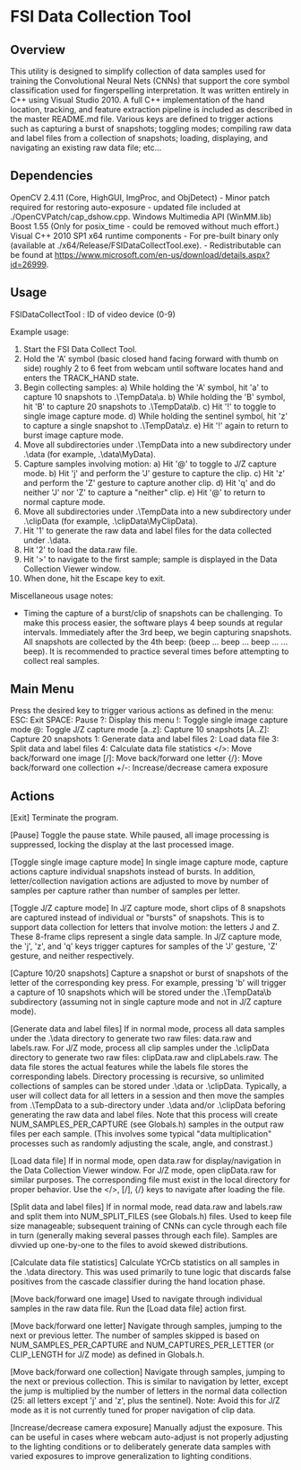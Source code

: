 FSI Data Collection Tool
========================

Overview
--------
This utility is designed to simplify collection of data samples used for training the Convolutional Neural Nets (CNNs) that support the core symbol classification used for fingerspelling interpretation.  It was written entirely in C++ using Visual Studio 2010.  A full C++ implementation of the hand location, tracking, and feature extraction pipeline is included as described in the master README.md file.  Various keys are defined to trigger actions such as capturing a burst of snapshots; toggling modes; compiling raw data and label files from a collection of snapshots; loading, displaying, and navigating an existing raw data file; etc...


Dependencies
------------
OpenCV 2.4.11 (Core, HighGUI, ImgProc, and ObjDetect)
	- Minor patch required for restoring auto-exposure - updated file included at ./OpenCVPatch/cap_dshow.cpp.
Windows Multimedia API (WinMM.lib)
Boost 1.55 (Only for posix_time - could be removed without much effort.)
Visual C++ 2010 SP1 x64 runtime components
	- For pre-built binary only (available at ./x64/Release/FSIDataCollectTool.exe).
	- Redistributable can be found at https://www.microsoft.com/en-us/download/details.aspx?id=26999.


Usage
-----
FSIDataCollectTool <device ID>
       <device ID>: ID of video device (0-9)

Example usage:
1) Start the FSI Data Collect Tool.
2) Hold the 'A' symbol (basic closed hand facing forward with thumb on side) roughly 2 to 6 feet from webcam until software locates hand and enters the TRACK_HAND state.
3) Begin collecting samples:
	a) While holding the 'A' symbol, hit 'a' to capture 10 snapshots to .\TempData\a.
	b) While holding the 'B' symbol, hit 'B' to capture 20 snapshots to .\TempData\b.
	c) Hit '!' to toggle to single image capture mode.
	d) While holding the sentinel symbol, hit 'z' to capture a single snapshot to .\TempData\z.
	e) Hit '!' again to return to burst image capture mode.
4) Move all subdirectories under .\TempData into a new subdirectory under .\data (for example, .\data\MyData).
5) Capture samples involving motion:
	a) Hit '@' to toggle to J/Z capture mode.
	b) Hit 'j' and perform the 'J' gesture to capture the clip.
	c) Hit 'z' and perform the 'Z' gesture to capture another clip.
	d) Hit 'q' and do neither 'J' nor 'Z' to capture a "neither" clip.
	e) Hit '@' to return to normal capture mode.
6) Move all subdirectories under .\TempData into a new subdirectory under .\clipData (for example, .\clipData\MyClipData).
7) Hit '1' to generate the raw data and label files for the data collected under .\data.
8) Hit '2' to load the data.raw file.
9) Hit '>' to navigate to the first sample; sample is displayed in the Data Collection Viewer window.
10) When done, hit the Escape key to exit.

Miscellaneous usage notes:
- Timing the capture of a burst/clip of snapshots can be challenging.  To make this process easier, the software plays 4 beep sounds at regular intervals.  Immediately after the 3rd beep, we begin capturing snapshots.  All snapshots are collected by the 4th beep: (beep ... beep ... beep ... <capture snapshots> ... beep).  It is recommended to practice several times before attempting to collect real samples.


Main Menu
---------
Press the desired key to trigger various actions as defined in the menu:
        ESC:    Exit
        SPACE:  Pause
        ?:      Display this menu
        !:      Toggle single image capture mode
        @:      Toggle J/Z capture mode
        [a..z]: Capture 10 snapshots
        [A..Z]: Capture 20 snapshots
        1:      Generate data and label files
        2:      Load data file
        3:      Split data and label files
        4:      Calculate data file statistics
        </>:    Move back/forward one image
        [/]:    Move back/forward one letter
        {/}:    Move back/forward one collection
        +/-:    Increase/decrease camera exposure


Actions
-------
[Exit]
Terminate the program.

[Pause]
Toggle the pause state.  While paused, all image processing is suppressed, locking the display at the last processed image.

[Toggle single image capture mode]
In single image capture mode, capture actions capture individual snapshots instead of bursts.  In addition, letter/collection navigation actions are adjusted to move by number of samples per capture rather than number of samples per letter.

[Toggle J/Z capture mode]
In J/Z capture mode, short clips of 8 snapshots are captured instead of individual or "bursts" of snapshots.  This is to support data collection for letters that involve motion: the letters J and Z.  These 8-frame clips represent a single data sample.  In J/Z capture mode, the 'j', 'z', and 'q' keys trigger captures for samples of the 'J' gesture, 'Z' gesture, and neither respectively.

[Capture 10/20 snapshots]
Capture a snapshot or burst of snapshots of the letter of the corresponding key press.  For example, pressing 'b' will trigger a capture of 10 snapshots which will be stored under the .\TempData\b subdirectory (assuming not in single capture mode and not in J/Z capture mode).

[Generate data and label files]
If in normal mode, process all data samples under the .\data directory to generate two raw files: data.raw and labels.raw.  For J/Z mode, process all clip samples under the .\clipData directory to generate two raw files: clipData.raw and clipLabels.raw.  The data file stores the actual features while the labels file stores the corresponding labels.  Directory processing is recursive, so unlimited collections of samples can be stored under .\data or .\clipData.  Typically, a user will collect data for all letters in a session and then move the samples from .\TempData to a sub-directory under .\data and/or .\clipData beforing generating the raw data and label files.
Note that this process will create NUM_SAMPLES_PER_CAPTURE (see Globals.h) samples in the output raw files per each sample.  (This involves some typical "data multiplication" processes such as randomly adjusting the scale, angle, and constrast.)

[Load data file]
If in normal mode, open data.raw for display/navigation in the Data Collection Viewer window.  For J/Z mode, open clipData.raw for similar purposes.  The corresponding file must exist in the local directory for proper behavior.  Use the </>, [/], {/} keys to navigate after loading the file.

[Split data and label files]
If in normal mode, read data.raw and labels.raw and split them into NUM_SPLIT_FILES (see Globals.h) files.  Used to keep file size manageable; subsequent training of CNNs can cycle through each file in turn (generally making several passes through each file).  Samples are divvied up one-by-one to the files to avoid skewed distributions.

[Calculate data file statistics]
Calculate YCrCb statistics on all samples in the .\data directory.  This was used primarily to tune logic that discards false positives from the cascade classifier during the hand location phase.

[Move back/forward one image]
Used to navigate through individual samples in the raw data file.  Run the [Load data file] action first.

[Move back/forward one letter]
Navigate through samples, jumping to the next or previous letter.  The number of samples skipped is based on NUM_SAMPLES_PER_CAPTURE and NUM_CAPTURES_PER_LETTER (or CLIP_LENGTH for J/Z mode) as defined in Globals.h.

[Move back/forward one collection]
Navigate through samples, jumping to the next or previous collection.  This is similar to navigation by letter, except the jump is multiplied by the number of letters in the normal data collection (25: all letters except 'j' and 'z', plus the sentinel).
Note: Avoid this for J/Z mode as it is not currently tuned for proper navigation of clip data.

[Increase/decrease camera exposure]
Manually adjust the exposure.  This can be useful in cases where webcam auto-adjust is not properly adjusting to the lighting conditions or to deliberately generate data samples with varied exposures to improve generalization to lighting conditions.